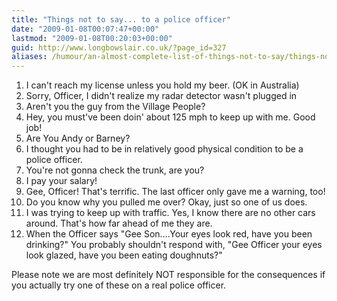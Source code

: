 ```yaml
---
title: "Things not to say... to a police officer"
date: "2009-01-08T00:07:47+00:00"
lastmod: "2009-01-08T00:20:03+00:00"
guid: http://www.longbowslair.co.uk/?page_id=327
aliases: /humour/an-almost-complete-list-of-things-not-to-say/things-not-to-say-to-a-police-officer/
---
```


1. I can't reach my license unless you hold my beer. (OK in Australia)
2. Sorry, Officer, I didn't realize my radar detector wasn't plugged in
3. Aren't you the guy from the Village People?
4. Hey, you must've been doin' about 125 mph to keep up with me. Good job!
5. Are You Andy or Barney?
6. I thought you had to be in relatively good physical condition to be a police officer.
7. You're not gonna check the trunk, are you?
8. I pay your salary!
9. Gee, Officer! That's terrific. The last officer only gave me a warning, too!
10. Do you know why you pulled me over? Okay, just so one of us does.
11. I was trying to keep up with traffic. Yes, I know there are no other cars around. That's how far ahead of me they are.
12. When the Officer says "Gee Son....Your eyes look red, have you been drinking?" You probably shouldn't respond with, "Gee Officer your eyes look glazed, have you been eating doughnuts?"

Please note we are most definitely NOT responsible for the consequences if you actually try one of these on a real police officer.
